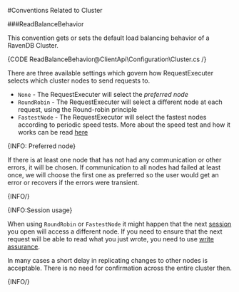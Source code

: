 ﻿#Conventions Related to Cluster

###ReadBalanceBehavior

This convention gets or sets the default load balancing behavior of a RavenDB Cluster.

{CODE ReadBalanceBehavior@ClientApi\Configuration\Cluster.cs /}

There are three available settings which govern how RequestExecuter selects which cluster nodes to send requests to.

 * `None` - The RequestExecuter will select the _preferred node_ 
 * `RoundRobin` - The RequestExecuter will select a different node at each request, using the Round-robin principle
 * `FastestNode` - The RequestExecutor will select the fastest nodes according to periodic speed tests. More about the speed test and how it works can be read [here](../../client-api/cluster/speed-test)

{INFO: Preferred node}

If there is at least one node that has not had any communication or other errors, it will be chosen. If communication to all nodes had failed at least once, 
we will choose the first one as preferred so the user would get an error or recovers if the errors were transient.

{INFO/}

{INFO:Session usage}

When using `RoundRobin` or `FastestNode` it might happen that the next [session](../../client-api/session/opening-a-session) you open will access a different node. If you need to ensure that the next request will be able to read
what you just wrote, you need to use [write assurance](../../client-api/session/saving-changes#waiting-for-replication---write-assurance).

In many cases a short delay in replicating changes to other nodes is acceptable. There is no need for confirmation across the entire cluster then.

{INFO/}
